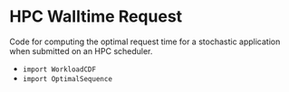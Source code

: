 # HPC Walltime Request

Code for computing the optimal request time for a stochastic application when submitted on an HPC scheduler.

- `import WorkloadCDF`
- `import OptimalSequence`

